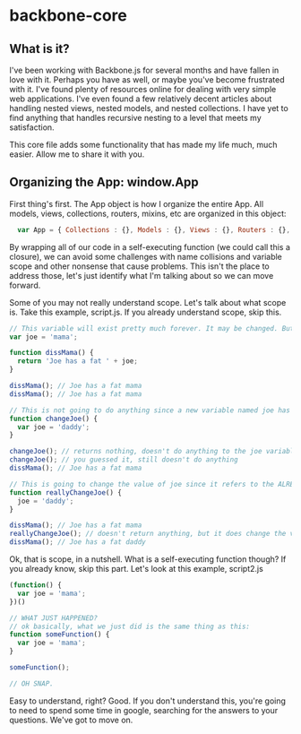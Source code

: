 backbone-core
=============

## What is it?

I've been working with Backbone.js for several months and have fallen in love with it. Perhaps you have as well, or maybe you've become frustrated with it. I've found plenty of resources online for dealing with very simple web applications. I've even found a few relatively decent articles about handling nested views, nested models, and nested collections. I have yet to find anything that handles recursive nesting to a level that meets my satisfaction.

This core file adds some functionality that has made my life much, much easier. Allow me to share it with you.

## Organizing the App: window.App

First thing's first. The App object is how I organize the entire App. All models, views, collections, routers, mixins, etc are organized in this object:

```javascript
  var App = { Collections : {}, Models : {}, Views : {}, Routers : {}, Mixins : {}, router : false, data : {}, view : false, __CONST__ : {} }
```

By wrapping all of our code in a self-executing function (we could call this a closure), we can avoid some challenges with name collisions and variable scope and other nonsense that cause problems. This isn't the place to address those, let's just identify what I'm talking about so we can move forward.

Some of you may not really understand scope. Let's talk about what scope is. Take this example, script.js. If you already understand scope, skip this.

```javascript
// This variable will exist pretty much forever. It may be changed. But it can definitely be changed by anything that has access to it. (Think: scope)
var joe = 'mama';

function dissMama() {
  return 'Joe has a fat ' + joe;
}

dissMama(); // Joe has a fat mama
dissMama(); // Joe has a fat mama

// This is not going to do anything since a new variable named joe has been created, but it's scope is only for the changeJoe() function
function changeJoe() {
  var joe = 'daddy';
}

changeJoe(); // returns nothing, doesn't do anything to the joe variable that was already declared either
changeJoe(); // you guessed it, still doesn't do anything
dissMama(); // Joe has a fat mama

// This is going to change the value of joe since it refers to the ALREADY CREATED, global variable joe.
function reallyChangeJoe() {
  joe = 'daddy';
}

dissMama(); // Joe has a fat mama
reallyChangeJoe(); // doesn't return anything, but it does change the value of joe
dissMama(); // Joe has a fat daddy

```

Ok, that is scope, in a nutshell. What is a self-executing function though? If you already know, skip this part. Let's look at this example, script2.js

```javascript
(function() {
  var joe = 'mama';
})()

// WHAT JUST HAPPENED?
// ok basically, what we just did is the same thing as this:
function someFunction() {
  var joe = 'mama';
}

someFunction();

// OH SNAP.

```

Easy to understand, right? Good. If you don't understand this, you're going to need to spend some time in google, searching for the answers to your questions. We've got to move on.

